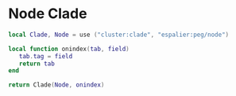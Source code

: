 # Node Clade

```lua
local Clade, Node = use ("cluster:clade", "espalier:peg/node")
```

```lua
local function onindex(tab, field)
   tab.tag = field
   return tab
end
```

```lua
return Clade(Node, onindex)
```

